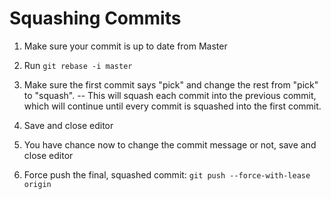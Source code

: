 # Squashing Commits

1. Make sure your commit is up to date from Master

2. Run `git rebase -i master`

3. Make sure the first commit says "pick" and change the rest from "pick" to
   "squash". -- This will squash each commit into the previous commit, which
   will continue until every commit is squashed into the first commit.

4. Save and close editor

5. You have chance now to change the commit message or not, save and close
   editor

6. Force push the final, squashed commit: `git push --force-with-lease origin`